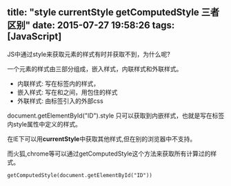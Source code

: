 title: "style currentStyle getComputedStyle 三者区别"
date: 2015-07-27 19:58:26
tags: [JavaScript]
---

JS中通过style来获取元素的样式有时并获取不到，为什么呢?

一个元素的样式由三部分组成，嵌入样式，内联样式和外联样式。

   * 内联样式: 写在标签内的样式，<div style=""></div>
   * 嵌入样式: 写在<html>和<head>之间，用<style></style>包住的样式
   * 外联样式: 由<link>标签引入的外部css
   
   
document.getElementById("ID").style 只可以获取到内嵌样式，也就是写在标签内style属性中定义的样式。
  
在IE下可以用**currentStyle**中获取其他样式,但在别的浏览器中不支持。
  
而火狐,chrome等可以通过getComputedStyle这个方法来获取所有计算过的样式。
  
    getComputedStyle(document.getElementById("ID"))
    
    
